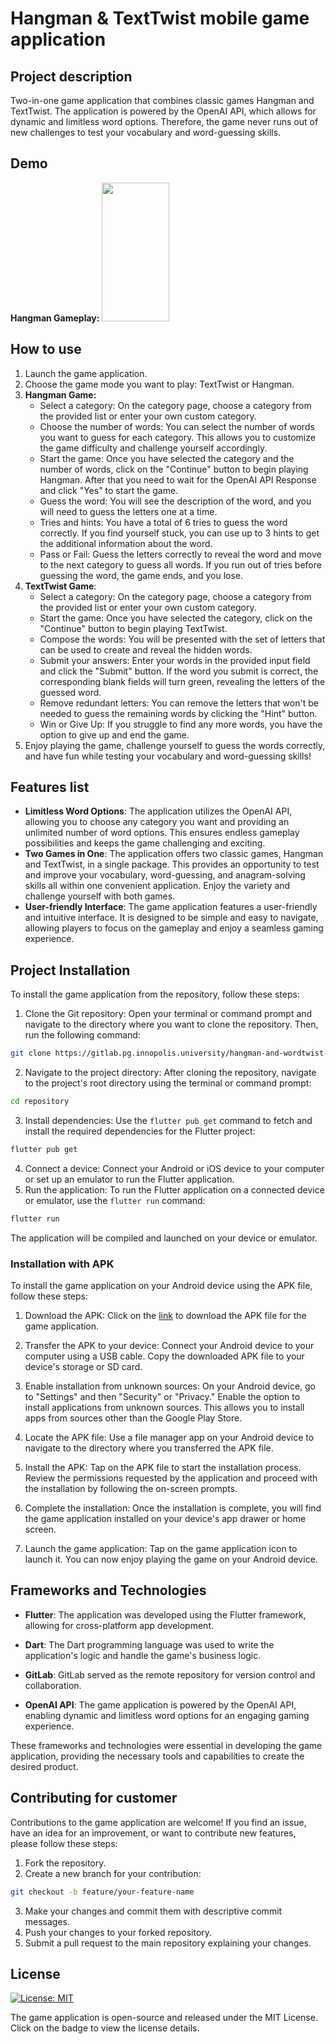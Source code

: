 # Hangman & TextTwist mobile game application

## Project description
Two-in-one game application that combines classic games Hangman and TextTwist. The application is powered by the OpenAI API, which allows for dynamic and limitless word options. Therefore, the game never runs out of new challenges to test your vocabulary and word-guessing skills.

## Demo
**Hangman Gameplay:**
<img src="lib/gifs/untitled.gif" width="108" height="222"/>

## How to use
1. Launch the game application.
2. Choose the game mode you want to play: TextTwist or Hangman.
3. **Hangman Game:**
	- Select a category: On the category page, choose a category from the provided list or enter your own custom category.
	- Choose the number of words: You can select the number of words you want to guess for each category. This allows you to customize the game difficulty and challenge yourself accordingly.
	- Start the game: Once you have selected the category and the number of words, click on the "Continue" button to begin playing Hangman. After that you need to wait for the OpenAI API Response and click "Yes" to start the game.
	- Guess the word: You will see the description of the word, and you will need to guess the letters one at a time.
	- Tries and hints: You have a total of 6 tries to guess the word correctly. If you find yourself stuck, you can use up to 3 hints to get the additional information about the word.
	- Pass or Fail: Guess the letters correctly to reveal the word and move to the next category to guess all words. If you run out of tries before guessing the word, the game ends, and you lose.
4. **TextTwist Game**:
	- Select a category: On the category page, choose a category from the provided list or enter your own custom category.
	- Start the game: Once you have selected the category, click on the "Continue" button to begin playing TextTwist.
	- Compose the words: You will be presented with the set of letters that can be used to create and reveal the hidden words.
	- Submit your answers: Enter your words in the provided input field and click the "Submit" button. If the word you submit is correct, the corresponding blank fields will turn green, revealing the letters of the guessed word.
	- Remove redundant letters: You can remove the letters that won't be needed to guess the remaining words by clicking the "Hint" button.
	- Win or Give Up: If you struggle to find any more words, you have the option to give up and end the game.
5. Enjoy playing the game, challenge yourself to guess the words correctly, and have fun while testing your vocabulary and word-guessing skills!

## Features list
- **Limitless Word Options**: The application utilizes the OpenAI API, allowing you to choose any category you want and providing an unlimited number of word options. This ensures endless gameplay possibilities and keeps the game challenging and exciting.
- **Two Games in One**: The application offers two classic games, Hangman and TextTwist, in a single package. This provides an opportunity to test and improve your vocabulary, word-guessing, and anagram-solving skills all within one convenient application. Enjoy the variety and challenge yourself with both games.
- **User-friendly Interface**: The game application features a user-friendly and intuitive interface. It is designed to be simple and easy to navigate, allowing players to focus on the gameplay and enjoy a seamless gaming experience.

## Project Installation
To install the game application from the repository, follow these steps:
1. Clone the Git repository: Open your terminal or command prompt and navigate to the directory where you want to clone the repository. Then, run the following command:
```bash
git clone https://gitlab.pg.innopolis.university/hangman-and-wordtwist-s23/hangmanandtexttwist.git
```
2. Navigate to the project directory: After cloning the repository, navigate to the project's root directory using the terminal or command prompt:
```bash
cd repository
```
3. Install dependencies: Use the `flutter pub get` command to fetch and install the required dependencies for the Flutter project:
```bash
flutter pub get
```
4. Connect a device: Connect your Android or iOS device to your computer or set up an emulator to run the Flutter application.
5. Run the application: To run the Flutter application on a connected device or emulator, use the `flutter run` command:
```bash
flutter run
```
The application will be compiled and launched on your device or emulator.
### Installation with APK
To install the game application on your Android device using the APK file, follow these steps:
1. Download the APK: Click on the [link](https://www.youtube.com/watch?v=dQw4w9WgXcQ) to download the APK file for the game application.

2. Transfer the APK to your device: Connect your Android device to your computer using a USB cable. Copy the downloaded APK file to your device's storage or SD card.

3. Enable installation from unknown sources: On your Android device, go to "Settings" and then "Security" or "Privacy." Enable the option to install applications from unknown sources. This allows you to install apps from sources other than the Google Play Store.

4. Locate the APK file: Use a file manager app on your Android device to navigate to the directory where you transferred the APK file.

5. Install the APK: Tap on the APK file to start the installation process. Review the permissions requested by the application and proceed with the installation by following the on-screen prompts.

6. Complete the installation: Once the installation is complete, you will find the game application installed on your device's app drawer or home screen.

7. Launch the game application: Tap on the game application icon to launch it. You can now enjoy playing the game on your Android device.
## Frameworks and Technologies
- **Flutter**: The application was developed using the Flutter framework, allowing for cross-platform app development.

- **Dart**: The Dart programming language was used to write the application's logic and handle the game's business logic.

- **GitLab**: GitLab served as the remote repository for version control and collaboration.

- **OpenAI API**: The game application is powered by the OpenAI API, enabling dynamic and limitless word options for an engaging gaming experience.

These frameworks and technologies were essential in developing the game application, providing the necessary tools and capabilities to create the desired product.

## Contributing  for customer
Contributions to the game application are welcome! If you find an issue, have an idea for an improvement, or want to contribute new features, please follow these steps:
1. Fork the repository.
1. Create a new branch for your contribution:
```bash
git checkout -b feature/your-feature-name
```
3. Make your changes and commit them with descriptive commit messages.
4. Push your changes to your forked repository.
5. Submit a pull request to the main repository explaining your changes.

## License
[![License: MIT](https://img.shields.io/badge/License-MIT-yellow.svg)](https://gitlab.pg.innopolis.university/hangman-and-wordtwist-s23/hangmanandtexttwist/-/blob/main/LICENSE)

The game application is open-source and released under the MIT License. Click on the badge to view the license details.